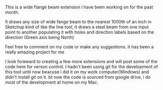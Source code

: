 This is a wide flange beam extension i have been working on for the past month.

It draws any size of wide fange beam to the nearest 1000th of an inch in Sketchup
kind of like the line tool, it draws a steel beam from one input point to another populating it with
holes and direction labels based on the direction (Green axis being North)

Feel free to comment on my code or make any suggestions. it has been a really amazing project for me

I look foreward to creating a few more extensions and will post some of the code here for verson control.
I hadn't been using git for the development of this tool until now beacuse i did it on my work computer(Windows)
and didn't install git on it. bt now the code is sourced from google drive, i do most of the development at
home on my Mac.

